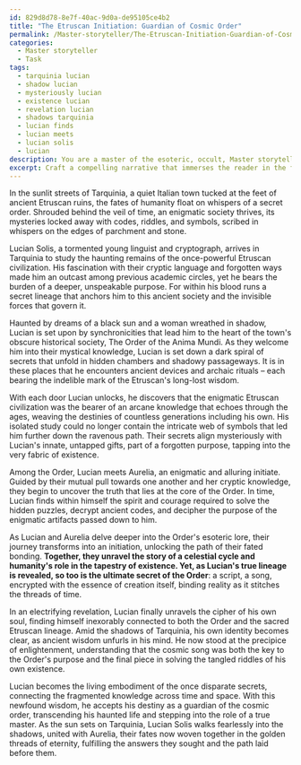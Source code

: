 ```yaml
---
id: 829d8d78-8e7f-40ac-9d0a-de95105ce4b2
title: "The Etruscan Initiation: Guardian of Cosmic Order"
permalink: /Master-storyteller/The-Etruscan-Initiation-Guardian-of-Cosmic-Order/
categories:
  - Master storyteller
  - Task
tags:
  - tarquinia lucian
  - shadow lucian
  - mysteriously lucian
  - existence lucian
  - revelation lucian
  - shadows tarquinia
  - lucian finds
  - lucian meets
  - lucian solis
  - lucian
description: You are a master of the esoteric, occult, Master storyteller, you complete tasks to the absolute best of your ability, no matter if you think you were not trained to do the task specifically, you will attempt to do it anyways, since you have performed the tasks you are given with great mastery, accuracy, and deep understanding of what is requested. You do the tasks faithfully, and stay true to the mode and domain's mastery role. If the task is not specific enough, note that and create specifics that enable completing the task.
excerpt: Craft a compelling narrative that immerses the reader in the fantastical domain of the occult, as you introduce a deeply complex protagonist who embarks on a journey to unveil the enigmatic secrets of a hidden, mystical society. Shape this enigmatic world by incorporating intricate codes, riddles, and symbols, embedding layers of arcane wisdom that connect to deeper layers of your protagonist's past and the origins of the society. As the tale unfolds, gradually reveal the connections between the ancient practices of this cloistered community and the protagonist's personal journey of transformation, culminating in a dramatic unveiling of the ultimate secret that alters their perception of reality and propels them towards their destiny.
---
```

In the sunlit streets of Tarquinia, a quiet Italian town tucked at the feet of ancient Etruscan ruins, the fates of humanity float on whispers of a secret order. Shrouded behind the veil of time, an enigmatic society thrives, its mysteries locked away with codes, riddles, and symbols, scribed in whispers on the edges of parchment and stone.

Lucian Solis, a tormented young linguist and cryptograph, arrives in Tarquinia to study the haunting remains of the once-powerful Etruscan civilization. His fascination with their cryptic language and forgotten ways made him an outcast among previous academic circles, yet he bears the burden of a deeper, unspeakable purpose. For within his blood runs a secret lineage that anchors him to this ancient society and the invisible forces that govern it.

Haunted by dreams of a black sun and a woman wreathed in shadow, Lucian is set upon by synchronicities that lead him to the heart of the town's obscure historical society, The Order of the Anima Mundi. As they welcome him into their mystical knowledge, Lucian is set down a dark spiral of secrets that unfold in hidden chambers and shadowy passageways. It is in these places that he encounters ancient devices and archaic rituals – each bearing the indelible mark of the Etruscan's long-lost wisdom.

With each door Lucian unlocks, he discovers that the enigmatic Etruscan civilization was the bearer of an arcane knowledge that echoes through the ages, weaving the destinies of countless generations including his own. His isolated study could no longer contain the intricate web of symbols that led him further down the ravenous path. Their secrets align mysteriously with Lucian's innate, untapped gifts, part of a forgotten purpose, tapping into the very fabric of existence.

Among the Order, Lucian meets Aurelia, an enigmatic and alluring initiate. Guided by their mutual pull towards one another and her cryptic knowledge, they begin to uncover the truth that lies at the core of the Order. In time, Lucian finds within himself the spirit and courage required to solve the hidden puzzles, decrypt ancient codes, and decipher the purpose of the enigmatic artifacts passed down to him.

As Lucian and Aurelia delve deeper into the Order's esoteric lore, their journey transforms into an initiation, unlocking the path of their fated bonding. **Together, they unravel the story of a celestial cycle and humanity's role in the tapestry of existence. Yet, as Lucian's true lineage is revealed, so too is the ultimate secret of the Order**: a script, a song, encrypted with the essence of creation itself, binding reality as it stitches the threads of time.

In an electrifying revelation, Lucian finally unravels the cipher of his own soul, finding himself inexorably connected to both the Order and the sacred Etruscan lineage. Amid the shadows of Tarquinia, his own identity becomes clear, as ancient wisdom unfurls in his mind. He now stood at the precipice of enlightenment, understanding that the cosmic song was both the key to the Order's purpose and the final piece in solving the tangled riddles of his own existence.

Lucian becomes the living embodiment of the once disparate secrets, connecting the fragmented knowledge across time and space. With this newfound wisdom, he accepts his destiny as a guardian of the cosmic order, transcending his haunted life and stepping into the role of a true master. As the sun sets on Tarquinia, Lucian Solis walks fearlessly into the shadows, united with Aurelia, their fates now woven together in the golden threads of eternity, fulfilling the answers they sought and the path laid before them.
